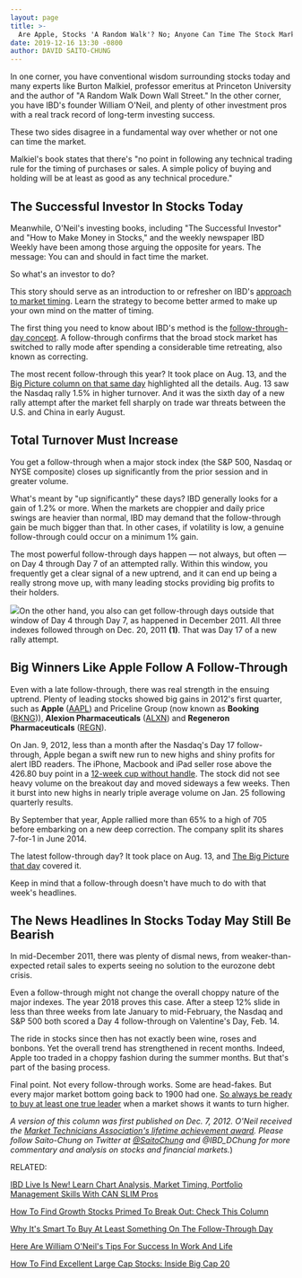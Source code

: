 ```yaml
---
layout: page
title: >-
  Are Apple, Stocks 'A Random Walk'? No; Anyone Can Time The Stock Market Bottom
date: 2019-12-16 13:30 -0800
author: DAVID SAITO-CHUNG
---
```





In one corner, you have conventional wisdom surrounding stocks today and many experts like Burton Malkiel, professor emeritus at Princeton University and the author of "A Random Walk Down Wall Street." In the other corner, you have IBD's founder William O'Neil, and plenty of other investment pros with a real track record of long-term investing success.




These two sides disagree in a fundamental way over whether or not one can time the market.


Malkiel's book states that there's "no point in following any technical trading rule for the timing of purchases or sales. A simple policy of buying and holding will be at least as good as any technical procedure."


The Successful Investor In Stocks Today
---------------------------------------


Meanwhile, O'Neil's investing books, including "The Successful Investor" and "How to Make Money in Stocks," and the weekly newspaper IBD Weekly have been among those arguing the opposite for years. The message: You can and should in fact time the market.


So what's an investor to do?


This story should serve as an introduction to or refresher on IBD's [approach to market timing](https://www.investors.com/ibd-university/can-slim/market-direction/). Learn the strategy to become better armed to make up your own mind on the matter of timing.


The first thing you need to know about IBD's method is the [follow-through-day concept](https://www.investors.com/how-to-invest/investors-corner/what-is-a-follow-through-day/). A follow-through confirms that the broad stock market has switched to rally mode after spending a considerable time retreating, also known as correcting.


The most recent follow-through this year? It took place on Aug. 13, and the [Big Picture column on that same day](https://www.investors.com/market-trend/the-big-picture/stock-market-bulls-get-third-major-buy-signal-this-year-why/) highlighted all the details. Aug. 13 saw the Nasdaq rally 1.5% in higher turnover. And it was the sixth day of a new rally attempt after the market fell sharply on trade war threats between the U.S. and China in early August.


Total Turnover Must Increase
----------------------------


You get a follow-through when a major stock index (the S&P 500, Nasdaq or NYSE composite) closes up significantly from the prior session and in greater volume.


What's meant by "up significantly" these days? IBD generally looks for a gain of 1.2% or more. When the markets are choppier and daily price swings are heavier than normal, IBD may demand that the follow-through gain be much bigger than that. In other cases, if volatility is low, a genuine follow-through could occur on a minimum 1% gain.


The most powerful follow-through days happen — not always, but often — on Day 4 through Day 7 of an attempted rally. Within this window, you frequently get a clear signal of a new uptrend, and it can end up being a really strong move up, with many leading stocks providing big profits to their holders.


![](https://www.investors.com/wp-content/uploads/2018/04/IC_042318-261x300.jpg)On the other hand, you also can get follow-through days outside that window of Day 4 through Day 7, as happened in December 2011. All three indexes followed through on Dec. 20, 2011 **(1)**. That was Day 17 of a new rally attempt.


Big Winners Like Apple Follow A Follow-Through
----------------------------------------------


Even with a late follow-through, there was real strength in the ensuing uptrend. Plenty of leading stocks showed big gains in 2012's first quarter, such as **Apple** ([AAPL](https://research.investors.com/quote.aspx?symbol=AAPL)) and Priceline Group (now known as **Booking** ([BKNG](https://research.investors.com/quote.aspx?symbol=BKNG))), **Alexion Pharmaceuticals** ([ALXN](https://research.investors.com/quote.aspx?symbol=ALXN)) and **Regeneron Pharmaceuticals** ([REGN](https://research.investors.com/quote.aspx?symbol=REGN)).


On Jan. 9, 2012, less than a month after the Nasdaq's Day 17 follow-through, Apple began a swift new run to new highs and shiny profits for alert IBD readers. The iPhone, Macbook and iPad seller rose above the 426.80 buy point in a [12-week cup without handle](https://www.investors.com/how-to-invest/investors-corner/investing-202-why-some-great-cup-bases-dont-form-a-handle/). The stock did not see heavy volume on the breakout day and moved sideways a few weeks. Then it burst into new highs in nearly triple average volume on Jan. 25 following quarterly results.


By September that year, Apple rallied more than 65% to a high of 705 before embarking on a new deep correction. The company split its shares 7-for-1 in June 2014.


The latest follow-through day? It took place on Aug. 13, and [The Big Picture that day](https://www.investors.com/market-trend/the-big-picture/stock-market-bulls-get-third-major-buy-signal-this-year-why/) covered it.


Keep in mind that a follow-through doesn't have much to do with that week's headlines.


The News Headlines In Stocks Today May Still Be Bearish
-------------------------------------------------------


In mid-December 2011, there was plenty of dismal news, from weaker-than-expected retail sales to experts seeing no solution to the eurozone debt crisis.



Even a follow-through might not change the overall choppy nature of the major indexes. The year 2018 proves this case. After a steep 12% slide in less than three weeks from late January to mid-February, the Nasdaq and S&P 500 both scored a Day 4 follow-through on Valentine's Day, Feb. 14.


The ride in stocks since then has not exactly been wine, roses and bonbons. Yet the overall trend has strengthened in recent months. Indeed, Apple too traded in a choppy fashion during the summer months. But that's part of the basing process.


Final point. Not every follow-through works. Some are head-fakes. But every major market bottom going back to 1900 had one. [So always be ready to buy at least one true leader](https://www.investors.com/how-to-invest/investors-corner/why-you-should-buy-on-the-follow-through-day/) when a market shows it wants to turn higher.


*A version of this column was first published on Dec. 7, 2012. O'Neil received the [Market Technicians Association's lifetime achievement award](https://www.investors.com/news/management/leaders-and-success/bill-oneil-ibd-founder-and-stock-investor-success-tips/). Please follow Saito-Chung on Twitter at [@SaitoChung](https://twitter.com/SaitoChung) and @IBD\_DChung for more commentary and analysis on stocks and financial markets.*)


RELATED:


[IBD Live Is New! Learn Chart Analysis, Market Timing, Portfolio Management Skills With CAN SLIM Pros](https://shop.investors.com/offer/splashresponsive.aspx?id=IBD-Live)


[How To Find Growth Stocks Primed To Break Out: Check This Column](https://www.investors.com/category/stock-lists/stocks-near-a-buy-zone/)


[Why It's Smart To Buy At Least Something On The Follow-Through Day](https://www.investors.com/how-to-invest/investors-corner/why-you-should-buy-on-the-follow-through-day/)


[Here Are William O'Neil's Tips For Success In Work And Life](https://www.investors.com/news/management/leaders-and-success/bill-oneil-ibd-founder-and-stock-investor-success-tips/)


[How To Find Excellent Large Cap Stocks: Inside Big Cap 20](https://research.investors.com/stock-lists/big-cap-20/)




